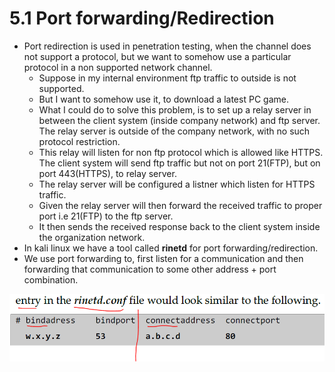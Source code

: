 # 5.1 Port forwarding/Redirection

* Port redirection is used in penetration testing, when the channel does not support a protocol, but we want to somehow use a particular protocol in a non supported network channel.
  * Suppose in my internal environment ftp traffic to outside is not supported.
  * But I want to somehow use it, to download a latest PC game.
  * What I could do to solve this problem, is to set up a relay server in between the client system \(inside company network\) and ftp server. The relay server is outside of the company network, with no such protocol restriction.
  * This relay will listen for non ftp protocol  which is allowed like HTTPS. The client system will send ftp traffic but not on port 21\(FTP\), but on port 443\(HTTPS\), to relay server.
  * The relay server will be configured a listner which listen for HTTPS traffic.
  * Given the relay server will then forward the received traffic to proper port i.e 21\(FTP\) to the ftp server.
  * It then sends the received response back to the client system inside the organization network.
* In kali linux we have a tool called **rinetd** for port forwarding/redirection.
* We use port forwarding to, first listen for a communication and then forwarding that communication to some other address + port combination.

![](../.gitbook/assets/image%20%2817%29.png)

